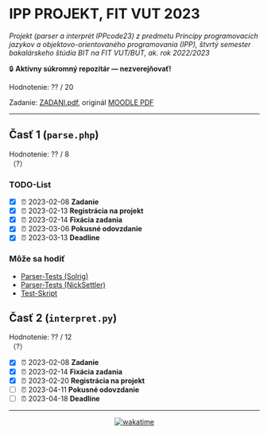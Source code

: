 # IPP PROJEKT, FIT VUT 2023

*Projekt (parser a interprét IPPcode23) z predmetu Princípy programovacích jazykov a objektovo-orientovaného programovania (IPP), štvrtý semester bakalárskeho štúdia BIT na FIT VUT/BUT, ak. rok 2022/2023*

🔒 **Aktívny súkromný repozitár — nezverejňovať!**

Hodnotenie: ?? / 20

Zadanie: [ZADANI.pdf](ZADANI.pdf), originál [MOODLE PDF](https://moodle.vut.cz/mod/folder/view.php?id=272411https://moodle.vut.cz/pluginfile.php/532505/mod_folder/content/0/ipp23spec.pdf)

----------------------------------------------

## Časť 1 (`parse.php`)

Hodnotenie: ?? / 8<br>（?）

### TODO-List

* [X] ⏰ 2023-02-08 **Zadanie**
* [X] ⏰ 2023-02-13 **Registrácia na projekt**
* [X] ⏰ 2023-02-14 **Fixácia zadania**
* [X] ⏰ 2023-03-06 **Pokusné odovzdanie**
* [X] ⏰ 2023-03-13 **Deadline**

### Môže sa hodiť

* [Parser-Tests (Solrig)](https://cdn.discordapp.com/attachments/889798927736528937/1073543734874095646/IPP23_parser_tests.zip)
* [Parser-Tests (NickSettler)](https://github.com/NickSettler/IPP-project-2023-tests)
* [Test-Skript](https://gist.github.com/sproott/d534b327752a5bb2d41139b9f9e005fa)

## Časť 2 (`interpret.py`)

Hodnotenie: ?? / 12<br>（?）

* [X] ⏰ 2023-02-08 **Zadanie**
* [X] ⏰ 2023-02-14 **Fixácia zadania**
* [X] ⏰ 2023-02-20 **Registrácia na projekt**
* [ ] ⏰ 2023-04-11 **Pokusné odovzdanie**
* [ ] ⏰ 2023-04-18 **Deadline**

----------------------------------------------

<div align="center"><a href="https://wakatime.com"><img alt="wakatime" src="https://wakatime.com/badge/user/dd421270-8f1c-43aa-aa5b-ec52a2a18852/project/79820b50-5200-467f-a422-908d92f2f926.svg" /></a></div>
